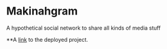 # Makinahgram
A hypothetical social network to share all kinds of media stuff

**A [link](https://themakinahgram.netlify.com/) to the deployed project.
